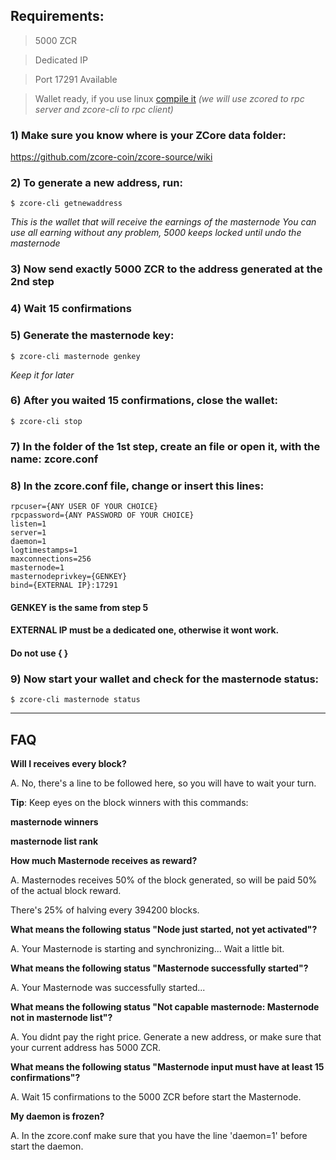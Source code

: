 ## **Requirements:**

> 5000 ZCR

> Dedicated IP

> Port 17291 Available

> Wallet ready, if you use linux [compile it](https://github.com/zcore-coin/source-code/wiki/How-to-compile-ZCore-on-Linux)
_(we will use zcored to rpc server and zcore-cli to rpc client)_




### 1) Make sure you know where is your ZCore data folder:

https://github.com/zcore-coin/zcore-source/wiki

### 2) To generate a new address, run:

`$ zcore-cli getnewaddress`

_This is the wallet that will receive the earnings of the masternode_
_You can use all earning without any problem, 5000 keeps locked until undo the masternode_

### 3) Now send exactly 5000 ZCR to the address generated at the 2nd step

### 4) Wait 15 confirmations 

### 5) Generate the masternode key:

`$ zcore-cli masternode genkey`

_Keep it for later_

### 6) After you waited 15 confirmations, close the wallet:

`$ zcore-cli stop`

### 7) In the folder of the 1st step, create an file or open it, with the name: zcore.conf

### 8) In the zcore.conf file, change or insert this lines:

```
rpcuser={ANY USER OF YOUR CHOICE}
rpcpassword={ANY PASSWORD OF YOUR CHOICE}
listen=1
server=1
daemon=1
logtimestamps=1
maxconnections=256
masternode=1
masternodeprivkey={GENKEY}
bind={EXTERNAL IP}:17291
```
 
#### **GENKEY** is the same from step 5
 
#### **EXTERNAL IP** must be a dedicated one, otherwise it wont work.

#### Do not use { }

### 9) Now start your wallet and check for the masternode status:
`$ zcore-cli masternode status`

***

## **FAQ**

**Will I receives every block?**

A. No, there's a line to be followed here, so you will have to wait your turn.

**Tip**: Keep eyes on the block winners with this commands: 

**masternode winners**

**masternode list rank**

**How much Masternode receives as reward?**

A. Masternodes receives 50% of the block generated, so will be paid 50% of the actual block reward.

There's 25% of halving every 394200 blocks.

**What means the following status "Node just started, not yet activated"?**

A. Your Masternode is starting and synchronizing... Wait a little bit.

**What means the following status "Masternode successfully started"?**

A. Your Masternode was successfully started... 

**What means the following status "Not capable masternode: Masternode not in masternode list"?**

A. You didnt pay the right price. Generate a new address, or make sure that your current address has 5000 ZCR. 

**What means the following status "Masternode input must have at least 15 confirmations"?**

A. Wait 15 confirmations to the 5000 ZCR before start the Masternode.

**My daemon is frozen?**

A. In the zcore.conf make sure that you have the line 'daemon=1' before start the daemon.